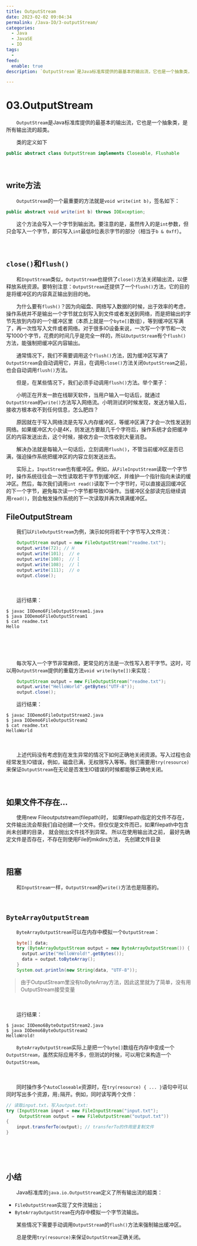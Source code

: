 ```yaml
---
title: OutputStream
date: 2023-02-02 09:04:34
permalink: /Java-IO/3-outputStream/
categories:
  - Java
  - JavaSE
  - IO
tags:
  - 
feed:
  enable: true
description: `OutputStream`是Java标准库提供的最基本的输出流，它也是一个抽象类，是所有输出流的超类。

---
```



# 03.OutputStream

　　`OutputStream`是Java标准库提供的最基本的输出流，它也是一个抽象类，是所有输出流的超类。

<!-- more -->


　　类的定义如下

```java
public abstract class OutputStream implements Closeable, Flushable 
```

　　‍

## write方法

　　`OutputStream`的一个最重要的方法就是`void write(int b)`，签名如下：

```java
public abstract void write(int b) throws IOException;
```

　　这个方法会写入一个字节到输出流。要注意的是，虽然传入的是`int`参数，但只会写入一个字节，即只写入`int`最低8位表示字节的部分（相当于`b & 0xff`）。

　　‍

## `close()`和`flush()`

　　和`InputStream`类似，`OutputStream`也提供了`close()`方法关闭输出流，以便释放系统资源。要特别注意：`OutputStream`还提供了一个`flush()`方法，它的目的是将缓冲区的内容真正输出到目的地。

　　为什么要有`flush()`？因为向磁盘、网络写入数据的时候，出于效率的考虑，操作系统并不是输出一个字节就立刻写入到文件或者发送到网络，而是把输出的字节先放到内存的一个缓冲区里（本质上就是一个`byte[]`数组），等到缓冲区写满了，再一次性写入文件或者网络。对于很多IO设备来说，一次写一个字节和一次写1000个字节，花费的时间几乎是完全一样的，所以`OutputStream`有个`flush()`方法，能强制把缓冲区内容输出。

　　通常情况下，我们不需要调用这个`flush()`方法，因为缓冲区写满了`OutputStream`会自动调用它，并且，在调用`close()`方法关闭`OutputStream`之前，也会自动调用`flush()`方法。

　　但是，在某些情况下，我们必须手动调用`flush()`方法。举个栗子：

　　小明正在开发一款在线聊天软件，当用户输入一句话后，就通过`OutputStream`的`write()`方法写入网络流。小明测试的时候发现，发送方输入后，接收方根本收不到任何信息，怎么肥四？

　　原因就在于写入网络流是先写入内存缓冲区，等缓冲区满了才会一次性发送到网络。如果缓冲区大小是4K，则发送方要敲几千个字符后，操作系统才会把缓冲区的内容发送出去，这个时候，接收方会一次性收到大量消息。

　　解决办法就是每输入一句话后，立刻调用`flush()`，不管当前缓冲区是否已满，强迫操作系统把缓冲区的内容立刻发送出去。

　　实际上，`InputStream`也有缓冲区。例如，从`FileInputStream`读取一个字节时，操作系统往往会一次性读取若干字节到缓冲区，并维护一个指针指向未读的缓冲区。然后，每次我们调用`int read()`读取下一个字节时，可以直接返回缓冲区的下一个字节，避免每次读一个字节都导致IO操作。当缓冲区全部读完后继续调用`read()`，则会触发操作系统的下一次读取并再次填满缓冲区。

## FileOutputStream

　　我们以`FileOutputStream`为例，演示如何将若干个字节写入文件流：

```java
    OutputStream output = new FileOutputStream("readme.txt");
    output.write(72); // H
    output.write(101);  // e
    output.write(108);  // l
    output.write(108);  // l
    output.write(111);  // o
    output.close();
```

　　‍

　　运行结果：

```shell
$ javac IODemo6FileOutputStream1.java
$ java IODemo6FileOutputStream1   
$ cat readme.txt
Hello
```

　　‍

　　‍

　　每次写入一个字节非常麻烦，更常见的方法是一次性写入若干字节。这时，可以用`OutputStream`提供的重载方法`void write(byte[])`来实现：

```java
    OutputStream output = new FileOutputStream("readme.txt");
    output.write("HelloWorld".getBytes("UTF-8"));
    output.close();
```

　　运行结果：

```shell
$ javac IODemo6FileOutputStream2.java  
$ java IODemo6FileOutputStream2  
$ cat readme.txt               
HelloWorld
```

　　‍

　　上述代码没有考虑到在发生异常的情况下如何正确地关闭资源。写入过程也会经常发生IO错误，例如，磁盘已满，无权限写入等等。我们需要用`try(resource)`来保证`OutputStream`在无论是否发生IO错误的时候都能够正确地关闭。

　　‍

## 如果文件不存在...

　　使用new Fileoutputstream(filepath)时， 如果filepath指定的文件不存在， 文件输出流会帮我们自动创建一个文件。但仅仅是文件而已，如果filepath中包含尚未创建的目录， 就会抛出文件找不到异常。 所以在使用输出流之前， 最好先确定文件是否存在，不存在则使用File的mkdirs方法， 先创建文件目录

　　‍

## 阻塞

　　和`InputStream`一样，`OutputStream`的`write()`方法也是阻塞的。

　　‍

## `ByteArrayOutputStream`

　　`ByteArrayOutputStream`可以在内存中模拟一个`OutputStream`：

```java
    byte[] data;
    try (ByteArrayOutputStream output = new ByteArrayOutputStream()) {
      output.write("HelloWrold!".getBytes());
      data = output.toByteArray();
    }
    System.out.println(new String(data, "UTF-8"));
```

> 由于OutputStream里没有toByteArray方法，因此这里就为了简单，没有用OutputStream接受变量

　　‍

　　运行结果：

```shell
$ javac IODemo6ByteOutputStream2.java  
$ java IODemo6ByteOutputStream2  
HelloWrold!
```

　　`ByteArrayOutputStream`实际上是把一个`byte[]`数组在内存中变成一个`OutputStream`，虽然实际应用不多，但测试的时候，可以用它来构造一个`OutputStream`。

　　‍

　　同时操作多个`AutoCloseable`资源时，在`try(resource) { ... }`语句中可以同时写出多个资源，用`;`隔开。例如，同时读写两个文件：

```java
// 读取input.txt，写入output.txt:
try (InputStream input = new FileInputStream("input.txt");
     OutputStream output = new FileOutputStream("output.txt"))
{
    input.transferTo(output); // transferTo的作用是复制文件
}
```

　　‍

　　‍

## 小结

　　Java标准库的`java.io.OutputStream`定义了所有输出流的超类：

* `FileOutputStream`实现了文件流输出；
* `ByteArrayOutputStream`在内存中模拟一个字节流输出。

　　某些情况下需要手动调用`OutputStream`的`flush()`方法来强制输出缓冲区。

　　总是使用`try(resource)`来保证`OutputStream`正确关闭。
